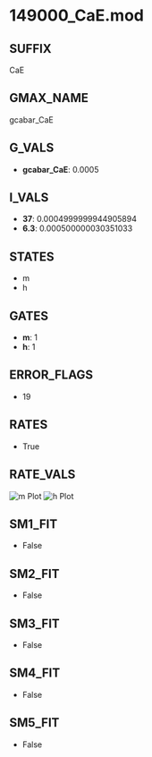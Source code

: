 # 149000_CaE.mod

## SUFFIX

CaE

## GMAX_NAME

gcabar_CaE

## G_VALS

- **gcabar_CaE**: 0.0005

## I_VALS

- **37**: 0.0004999999944905894
- **6.3**: 0.000500000030351033

## STATES

- m
- h

## GATES

- **m**: 1
- **h**: 1

## ERROR_FLAGS

- 19

## RATES

- True

## RATE_VALS

![m Plot](/Users/pbozelos/Dropbox/icg-Chai-Panos/supermodels/output_markdown_files/Ca/149000_CaE.mod/images/m.png)
![h Plot](/Users/pbozelos/Dropbox/icg-Chai-Panos/supermodels/output_markdown_files/Ca/149000_CaE.mod/images/h.png)

## SM1_FIT

- False

## SM2_FIT

- False

## SM3_FIT

- False

## SM4_FIT

- False

## SM5_FIT

- False

